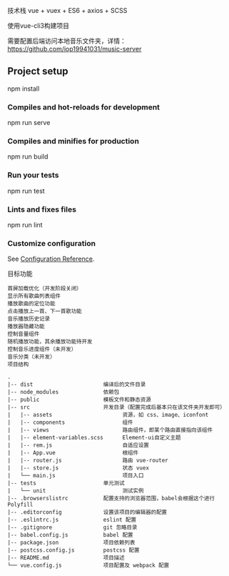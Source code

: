 技术栈 vue + vuex + ES6 + axios + SCSS

使用vue-cli3构建项目

需要配置后端访问本地音乐文件夹，详情：https://github.com/iop19941031/music-server

## Project setup
npm install
### Compiles and hot-reloads for development
npm run serve
### Compiles and minifies for production
npm run build
### Run your tests
npm run test
### Lints and fixes files
npm run lint
### Customize configuration
See [Configuration Reference](https://cli.vuejs.org/config/).

目标功能

    首屏加载优化（开发阶段关闭）
    显示所有歌曲列表组件
    播放歌曲的定位功能
    点击播放上一首、下一首歌功能
    音乐播放历史记录
    播放器隐藏功能
    控制音量组件
    随机播放功能，其余播放功能待开发
    控制音乐进度组件（未开发）
    音乐分类（未开发）
    项目结构

    .
    |-- dist                      编译后的文件目录
    |-- node_modules              依赖包
    |-- public                    模板文件和静态资源
    |-- src                       开发目录（配置完成后基本只在该文件夹开发即可）
    |   |-- assets                      资源，如 css、image、iconfont
    |   |-- components                  组件
    |   |-- views                       路由组件，即某个路由直接指向该组件
    |   |-- element-variables.scss      Element-ui自定义主题
    |   |-- rem.js                      自适应设置
    |   |-- App.vue                     根组件
    |   |-- router.js                   路由 vue-router
    |   |-- store.js                    状态 vuex
    |   └── main.js                     项目入口
    |-- tests                     单元测试
    |   └── unit                        测试实例
    |-- .browserslistrc           配置支持的浏览器范围，babel会根据这个进行 Polyfill
    |-- .editorconfig             设置该项目的编辑器的配置
    |-- .eslintrc.js              eslint 配置
    |-- .gitignore                git 忽略目录
    |-- babel.config.js           babel 配置
    |-- package.json              项目依赖列表
    |-- postcss.config.js         postcss 配置
    |-- README.md                 项目描述
    └── vue.config.js             项目配置及 webpack 配置
